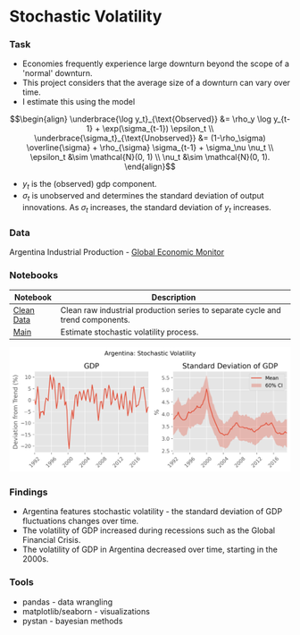 # Stochastic Volatility


### Task
- Economies frequently experience large downturn beyond the scope of a 'normal' downturn.
- This project considers that the average size of a downturn can vary over time. 
- I estimate this using the model

```math
\begin{align}
\underbrace{\log y_t}_{\text{Observed}} &= \rho_y \log y_{t-1} + \exp(\sigma_{t-1}) \epsilon_t \\
\underbrace{\sigma_t}_{\text{Unobserved}} &= (1-\rho_\sigma) \overline{\sigma} + \rho_{\sigma} \sigma_{t-1} + \sigma_\nu \nu_t \\
\epsilon_t &\sim \mathcal{N}(0, 1) \\
\nu_t &\sim \mathcal{N}(0, 1).
\end{align}
```
- $y_t$ is the (observed) gdp component.
- $\sigma_t$ is unobserved and determines the standard deviation of output innovations. As $\sigma_t$ increases, the standard deviation of $y_t$ increases.

### Data
Argentina Industrial Production - [Global Economic Monitor](https://databank.worldbank.org/source/global-economic-monitor-(gem))

### Notebooks
| Notebook | Description |
| --- | --- | 
|[Clean Data](./notebooks/01_clean_data.ipynb) | Clean raw industrial production series to separate cycle and trend components. | 
|[Main](./notebooks/02_main.ipynb) | Estimate stochastic volatility process. | 

![blah](./fig/argentina_stochastic_volatility.png)

### Findings
- Argentina features stochastic volatility - the standard deviation of GDP fluctuations changes over time. 
- The volatility of GDP increased during recessions such as the Global Financial Crisis.
- The volatility of GDP in Argentina decreased over time, starting in the 2000s.

### Tools
- pandas - data wrangling
- matplotlib/seaborn - visualizations
- pystan - bayesian methods